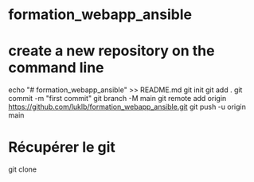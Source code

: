 # formation_webapp_ansible

# create a new repository on the command line

echo "# formation_webapp_ansible" >> README.md
git init
git add .
git commit -m "first commit"
git branch -M main
git remote add origin https://github.com/luklb/formation_webapp_ansible.git
git push -u origin main

# Récupérer le git

git clone 


